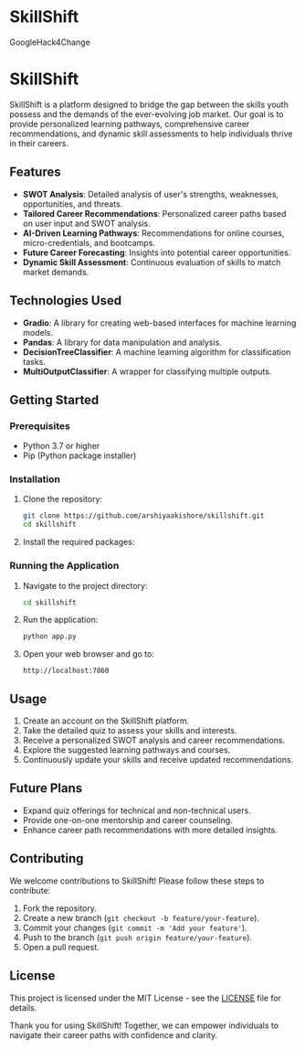 # SkillShift
GoogleHack4Change

# SkillShift

SkillShift is a platform designed to bridge the gap between the skills youth possess and the demands of the ever-evolving job market. Our goal is to provide personalized learning pathways, comprehensive career recommendations, and dynamic skill assessments to help individuals thrive in their careers.

## Features

- **SWOT Analysis**: Detailed analysis of user's strengths, weaknesses, opportunities, and threats.
- **Tailored Career Recommendations**: Personalized career paths based on user input and SWOT analysis.
- **AI-Driven Learning Pathways**: Recommendations for online courses, micro-credentials, and bootcamps.
- **Future Career Forecasting**: Insights into potential career opportunities.
- **Dynamic Skill Assessment**: Continuous evaluation of skills to match market demands.

## Technologies Used

- **Gradio**: A library for creating web-based interfaces for machine learning models.
- **Pandas**: A library for data manipulation and analysis.
- **DecisionTreeClassifier**: A machine learning algorithm for classification tasks.
- **MultiOutputClassifier**: A wrapper for classifying multiple outputs.

## Getting Started

### Prerequisites

- Python 3.7 or higher
- Pip (Python package installer)

### Installation

1. Clone the repository:
    ```bash
    git clone https://github.com/arshiyaakishore/skillshift.git
    cd skillshift
    ```

2. Install the required packages:

### Running the Application

1. Navigate to the project directory:
    ```bash
    cd skillshift
    ```

2. Run the application:
    ```bash
    python app.py
    ```

3. Open your web browser and go to:
    ```
    http://localhost:7860
    ```

## Usage

1. Create an account on the SkillShift platform.
2. Take the detailed quiz to assess your skills and interests.
3. Receive a personalized SWOT analysis and career recommendations.
4. Explore the suggested learning pathways and courses.
5. Continuously update your skills and receive updated recommendations.

## Future Plans

- Expand quiz offerings for technical and non-technical users.
- Provide one-on-one mentorship and career counseling.
- Enhance career path recommendations with more detailed insights.

## Contributing

We welcome contributions to SkillShift! Please follow these steps to contribute:

1. Fork the repository.
2. Create a new branch (`git checkout -b feature/your-feature`).
3. Commit your changes (`git commit -m 'Add your feature'`).
4. Push to the branch (`git push origin feature/your-feature`).
5. Open a pull request.

## License

This project is licensed under the MIT License - see the [LICENSE](LICENSE) file for details.


Thank you for using SkillShift! Together, we can empower individuals to navigate their career paths with confidence and clarity.

